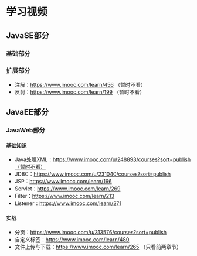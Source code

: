 # 学习视频

## JavaSE部分

### 基础部分



### 扩展部分

- 注解：https://www.imooc.com/learn/456  （暂时不看）
- 反射：https://www.imooc.com/learn/199 （暂时不看）

## JavaEE部分

### JavaWeb部分

#### 基础知识

 - Java处理XML：https://www.imooc.com/u/248893/courses?sort=publish（暂时不看）
 - JDBC：https://www.imooc.com/u/231040/courses?sort=publish
 - JSP：https://www.imooc.com/learn/166 
 - Servlet：https://www.imooc.com/learn/269
 - Filter：https://www.imooc.com/learn/213
 - Listener：https://www.imooc.com/learn/271

#### 实战

- 分页：https://www.imooc.com/u/313576/courses?sort=publish
- 自定义标签：<https://www.imooc.com/learn/480>
- 文件上传与下载：<https://www.imooc.com/learn/265>  （只看前两章节）



